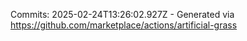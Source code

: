 Commits: 2025-02-24T13:26:02.927Z - Generated via https://github.com/marketplace/actions/artificial-grass
<br>
